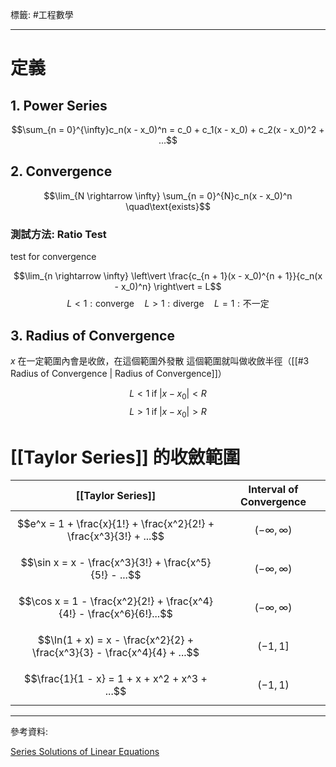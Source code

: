 標籤: #工程數學 

---

# 定義

## 1. Power Series

$$\sum_{n = 0}^{\infty}c_n(x - x_0)^n = c_0 +
										c_1(x - x_0) +
										c_2(x - x_0)^2 + ...$$
										
## 2. Convergence

$$\lim_{N \rightarrow \infty} \sum_{n = 0}^{N}c_n(x - x_0)^n \quad\text{exists}$$

### 測試方法: Ratio Test

test for convergence

$$\lim_{n \rightarrow \infty} \left\vert \frac{c_{n + 1}(x - x_0)^{n + 1}}{c_n(x - x_0)^n} \right\vert = L$$
$$L < 1: \text{converge} \quad L > 1 : \text{diverge} \quad L = 1 : \text{不一定}$$

## 3. Radius of Convergence

$x$ 在一定範圍內會是收斂，在這個範圍外發散
這個範圍就叫做收斂半徑（[[#3 Radius of Convergence | Radius of Convergence]]）

$$L < 1 \;\text{if}\;\vert x - x_0 \vert < R$$
$$L > 1 \;\text{if}\;\vert x - x_0 \vert > R$$

# [[Taylor Series]] 的收斂範圍

| [[Taylor Series]]                                                        | Interval of Convergence |
| ------------------------------------------------------------------------ | ----------------------- |
| $$e^x = 1 + \frac{x}{1!} + \frac{x^2}{2!} + \frac{x^3}{3!} + ...$$       | $$(-\infty , \infty)$$  |
| $$\sin x = x - \frac{x^3}{3!} + \frac{x^5}{5!} - ...$$                   | $$(-\infty , \infty)$$  |
| $$\cos x = 1 - \frac{x^2}{2!} + \frac{x^4}{4!} - \frac{x^6}{6!}...$$     | $$(-\infty , \infty)$$  |
| $$\ln(1 + x) = x - \frac{x^2}{2} + \frac{x^3}{3} - \frac{x^4}{4} + ...$$ | $$(-1, 1]$$             |
| $$\frac{1}{1 - x} = 1 + x + x^2 + x^3 + ...$$                            | $$(-1, 1)$$             | 



---

參考資料:

[Series Solutions of Linear Equations](https://youtu.be/2ARH7cnl2vk)
